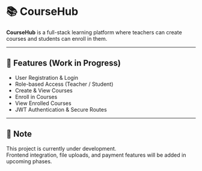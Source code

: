# 📚 CourseHub

**CourseHub** is a full-stack learning platform where teachers can create courses and students can enroll in them.

---

## 🚀 Features (Work in Progress)

- User Registration & Login
- Role-based Access (Teacher / Student)
- Create & View Courses
- Enroll in Courses
- View Enrolled Courses
- JWT Authentication & Secure Routes

---

## 📌 Note

This project is currently under development.  
Frontend integration, file uploads, and payment features will be added in upcoming phases.
